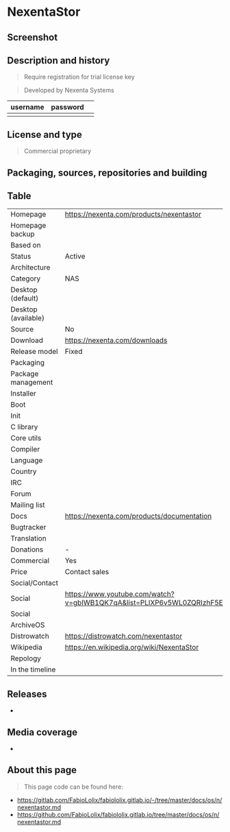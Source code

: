 # NexentaStor

## Screenshot


## Description and history

> Require registration for trial license key

> Developed by Nexenta Systems

| username | password |  |
|----------|----------|--|
|  |  |  |


## License and type

> Commercial proprietary


## Packaging, sources, repositories and building

>


## Table

|                       |  |
|-----------------------|--|
| Homepage              | <https://nexenta.com/products/nexentastor> |
| Homepage backup       |  |
| Based on              |  |
| Status                | Active |
| Architecture          |  |
| Category              | NAS |
| Desktop (default)     |  |
| Desktop (available)   |  |
| Source                | No |
| Download              | <https://nexenta.com/downloads> |
| Release model         | Fixed |
| Packaging             |  |
| Package management    |  |
| Installer             |  |
| Boot                  |  |
| Init                  |  |
| C library             |  |
| Core utils            |  |
| Compiler              |  |
| Language              |  |
| Country               |  |
| IRC                   |  |
| Forum                 |  |
| Mailing list          |  |
| Docs                  | <https://nexenta.com/products/documentation> |
| Bugtracker            |  |
| Translation           |  |
| Donations             | - |
| Commercial            | Yes |
| Price                 | Contact sales |
| Social/Contact        |  |
| Social                | <https://www.youtube.com/watch?v=gbIWB1QK7qA&list=PLlXP6v5WL0ZQRIzhF5ERIq22ReWAmIESW> |
| Social                |  |
| ArchiveOS             |  |
| Distrowatch           | <https://distrowatch.com/nexentastor> |
| Wikipedia             | <https://en.wikipedia.org/wiki/NexentaStor> |
| Repology              |  |
| In the timeline       |  |


## Releases

* 


## Media coverage

* 


## About this page

> This page code can be found here:

* <https://gitlab.com/FabioLolix/fabiololix.gitlab.io/-/tree/master/docs/os/n/nexentastor.md>
* <https://github.com/FabioLolix/fabiololix.gitlab.io/tree/master/docs/os/n/nexentastor.md>
